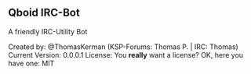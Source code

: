 ## Qboid IRC-Bot
A friendly IRC-Utility Bot

Created by: @ThomasKerman (KSP-Forums: Thomas P. | IRC: Thomas)
Current Version: 0.0.0.1
License: You **really** want a license? OK, here you have one: MIT
